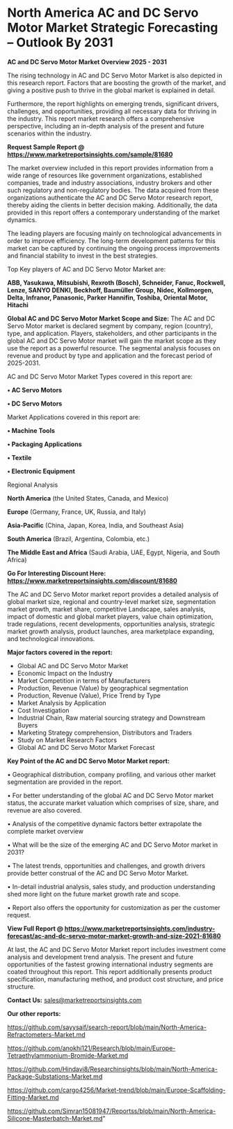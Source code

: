 # North America AC and DC Servo Motor Market Strategic Forecasting – Outlook By 2031

<Strong> AC and DC Servo Motor Market Overview 2025 - 2031</strong>

The rising technology in AC and DC Servo Motor Market is also depicted in this research report. Factors that are boosting the growth of the market, and giving a positive push to thrive in the global market is explained in detail.

Furthermore, the report highlights on emerging trends, significant drivers, challenges, and opportunities, providing all necessary data for thriving in the industry. This report market research offers a comprehensive perspective, including an in-depth analysis of the present and future scenarios within the industry.

<strong>Request Sample Report @ <a href=https://www.marketreportsinsights.com/sample/81680>https://www.marketreportsinsights.com/sample/81680</a></strong>

The market overview included in this report provides information from a wide range of resources like government organizations, established companies, trade and industry associations, industry brokers and other such regulatory and non-regulatory bodies. The data acquired from these organizations authenticate the AC and DC Servo Motor research report, thereby aiding the clients in better decision making. Additionally, the data provided in this report offers a contemporary understanding of the market dynamics.

The leading players are focusing mainly on technological advancements in order to improve efficiency. The long-term development patterns for this market can be captured by continuing the ongoing process improvements and financial stability to invest in the best strategies.

Top Key players of AC and DC Servo Motor Market are:

<strong>ABB, Yasukawa, Mitsubishi, Rexroth (Bosch), Schneider, Fanuc, Rockwell, Lenze, SANYO DENKI, Beckhoff, Baumüller Group, Nidec, Kollmorgen, Delta, Infranor, Panasonic, Parker Hannifin, Toshiba, Oriental Motor, Hitachi</strong>

<strong><b>Global AC and DC Servo Motor Market Scope and Size:</b></strong>
The AC and DC Servo Motor market is declared segment by company, region (country), type, and application. Players, stakeholders, and other participants in the global AC and DC Servo Motor market will gain the market scope as they use the report as a powerful resource. The segmental analysis focuses on revenue and product by type and application and the forecast period of 2025-2031.

AC and DC Servo Motor Market Types covered in this report are:

<strong>• AC Servo Motors

• DC Servo Motors</strong>

Market Applications covered in this report are:

<strong>• Machine Tools

• Packaging Applications

• Textile

• Electronic Equipment</strong> 

Regional Analysis

<strong>North America</strong> (the United States, Canada, and Mexico)

<strong>Europe</strong> (Germany, France, UK, Russia, and Italy)

<strong>Asia-Pacific</strong> (China, Japan, Korea, India, and Southeast Asia)

<strong>South America</strong> (Brazil, Argentina, Colombia, etc.)

<strong>The Middle East and Africa</strong> (Saudi Arabia, UAE, Egypt, Nigeria, and South Africa)

<strong>Go For Interesting Discount Here: <a href=https://www.marketreportsinsights.com/discount/81680>https://www.marketreportsinsights.com/discount/81680</a></strong>

The AC and DC Servo Motor market report provides a detailed analysis of global market size, regional and country-level market size, segmentation market growth, market share, competitive Landscape, sales analysis, impact of domestic and global market players, value chain optimization, trade regulations, recent developments, opportunities analysis, strategic market growth analysis, product launches, area marketplace expanding, and technological innovations.

<strong><b>Major factors covered in the report:</b></strong>
<ul>
  <li>Global AC and DC Servo Motor Market </li>
  <li>Economic Impact on the Industry</li>
  <li>Market Competition in terms of Manufacturers</li>
  <li>Production, Revenue (Value) by geographical segmentation</li>
  <li>Production, Revenue (Value), Price Trend by Type</li>
  <li>Market Analysis by Application</li>
  <li>Cost Investigation</li>
  <li>Industrial Chain, Raw material sourcing strategy and Downstream Buyers</li>
  <li>Marketing Strategy comprehension, Distributors and Traders</li>
  <li>Study on Market Research Factors</li>
  <li>Global AC and DC Servo Motor Market Forecast</li>
</ul>

<strong><b>Key Point of the AC and DC Servo Motor Market report:</b></strong>

• Geographical distribution, company profiling, and various other market segmentation are provided in the report.

• For better understanding of the global AC and DC Servo Motor market status, the accurate market valuation which comprises of size, share, and revenue are also covered.

• Analysis of the competitive dynamic factors better extrapolate the complete market overview

• What will be the size of the emerging AC and DC Servo Motor market in 2031?

• The latest trends, opportunities and challenges, and growth drivers provide better construal of the AC and DC Servo Motor Market.

• In-detail industrial analysis, sales study, and production understanding shed more light on the future market growth rate and scope.

• Report also offers the opportunity for customization as per the customer request.

<strong><b>View Full Report @ <a href=https://www.marketreportsinsights.com/industry-forecast/ac-and-dc-servo-motor-market-growth-and-size-2021-81680>https://www.marketreportsinsights.com/industry-forecast/ac-and-dc-servo-motor-market-growth-and-size-2021-81680</a></b></strong>


At last, the AC and DC Servo Motor Market report includes investment come analysis and development trend analysis. The present and future opportunities of the fastest growing international industry segments are coated throughout this report. This report additionally presents product specification, manufacturing method, and product cost structure, and price structure.

<strong>Contact Us:</strong>
sales@marketreportsinsights.com

<strong>Our other reports:</strong>

<a href=https://github.com/sayysaif/search-report/blob/main/North-America-Refractometers-Market.md>https://github.com/sayysaif/search-report/blob/main/North-America-Refractometers-Market.md</a>

<a href=https://github.com/anokhi121/Research/blob/main/Europe-Tetraethylammonium-Bromide-Market.md>https://github.com/anokhi121/Research/blob/main/Europe-Tetraethylammonium-Bromide-Market.md</a>

<a href=https://github.com/Hindavi8/Researchinsights/blob/main/North-America-Package-Substations-Market.md>https://github.com/Hindavi8/Researchinsights/blob/main/North-America-Package-Substations-Market.md</a>

<a href=https://github.com/cargo4256/Market-trend/blob/main/Europe-Scaffolding-Fitting-Market.md>https://github.com/cargo4256/Market-trend/blob/main/Europe-Scaffolding-Fitting-Market.md</a>

<a href=https://github.com/Simran15081947/Reportss/blob/main/North-America-Silicone-Masterbatch-Market.md>https://github.com/Simran15081947/Reportss/blob/main/North-America-Silicone-Masterbatch-Market.md</a>"
